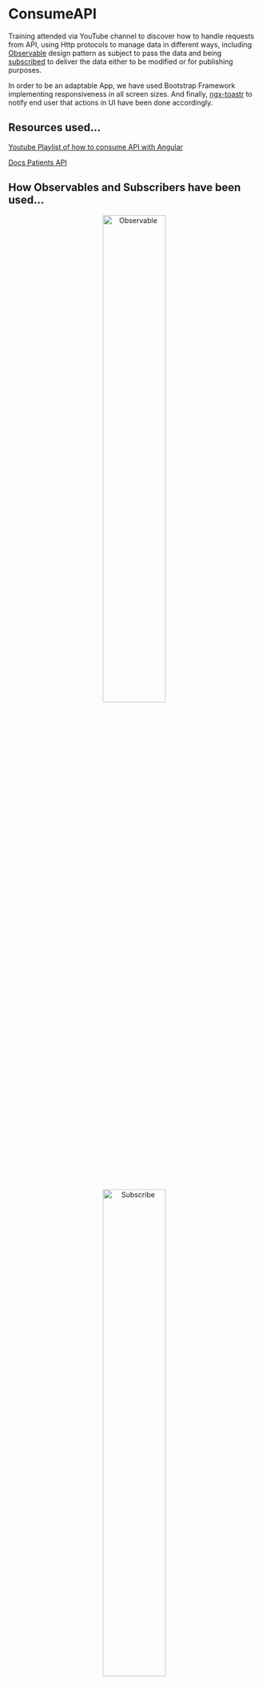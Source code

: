 # ConsumeAPI

Training attended via YouTube channel to discover how to handle requests from API, using Http protocols to manage data in different ways, including [Observable](https://angular.io/guide/observables) design pattern as subject to pass the data and being [subscribed](https://rxjs.dev/guide/subscription) to deliver the data either to be modified or for publishing purposes.

In order to be an adaptable App, we have used Bootstrap Framework implementing responsiveness in all screen sizes. And finally, [ngx-toastr](https://www.npmjs.com/package/ngx-toastr) to notify end user that actions in UI have been done accordingly. 

## Resources used... 

[Youtube Playlist of how to consume API with Angular](https://www.youtube.com/watch?v=ooAmdvpAE-o&list=PLIbWwxXce3VqQxabv3aT0nHnhHQH6F-qG)

[Docs Patients API](https://api.solodata.es/)

## How Observables and Subscribers have been used...

<div align="center">
    <img width="50%" alt="Observable" src="https://user-images.githubusercontent.com/43299285/141693393-c9e4b5cb-4190-4ca8-a9e5-6dfb44f66c74.PNG">
    <img width="50%" alt="Subscribe" src="https://user-images.githubusercontent.com/43299285/141693550-288125e3-5058-46eb-943f-ac12e684fc20.PNG">
</div>


## How to add Bootstrap...
* Type in terminal command `npm install jquery bootstrap --save`
* Go to node_modules/bootstrap/dist/js and node_modules/bootstrap/dist/css
* Right Click in bootstrap.min.js and bootstrap.min.css to Copy Relative Path
* Copy Path in Angular.json section scripts and styles
* Go to node_modules/jquery/dist/js
* Right Click in jquery.min.js to Copy Relative Path
* Copy Path in Angular.json section scripts (before bootstrap.min.js path)
* See images below for final position of Relatives Paths

![Screenshot 2021-10-31 at 10 31 26](https://user-images.githubusercontent.com/43299285/139576282-ba521717-3d75-4cfd-80ba-a16a44f30c1b.png)

* Then go to [BootSnipp](https://bootsnipp.com/) to use a Login Bootstrap Template in the project 
* Choose the right template for your login component
* Open HTML and add copy all code in login.component.html
* Open CSS and add copy all code in login.component.css
* Add command `ng serve -o` to see the login in the browser

## Interacting with API...

### Request...
`GET - https://api.solodata.es/pacientes?page=$pageNumber`
### Response...
```
{
    Correo: "sam@gmail.com"
    DNI: "75932"
    Nombre: "Samantha Medina Castill"
    PacienteId: "172"
    Telefono: "55583021", …
}
```
### Request...
`GET - https://api.solodata.es/pacientes?id=$idPatient`
### Response...
```
{
    Correo: "sam@gmail.com"
    DNI: "75932"
    Nombre: "Samantha Medina Castill"
    PacienteId: "172"
    Telefono: "55583021"
}
```
### Request...
`PUT - https://api.solodata.es/pacientes`
### Response...
```
{
    pacienteId: "172"
}
```
### Request...
`POST - https://api.solodata.es/pacientes`
### Response...
```
{
    pacienteId: "173"
}
```
### Request...
`DELETE - https://api.solodata.es/pacientes`
### Response...
```
{
    pacienteId: "173"
}
```
## App Structure...
<div align="center">
<img width="250" alt="app" src="https://user-images.githubusercontent.com/43299285/141678365-58c37055-bf48-4ebb-acfe-be942ef51a03.PNG">
</div>

## Installing...
* [NodeJS ^12.14.1](https://nodejs.org/en/)
* NPM (Node Package Manager) If download Node JS from official site is downloaded simultaneously.
* [Angular CLI](https://github.com/angular/angular-cli) ^12.2.9.

### Commands to check installation is accordingly to proceed with building new project
#### Add in Terminal or powershell
* node -v or node --version
* npm -v or npm --version
* ng --version or ng -v

## Dependencies...
* [Bootstrap Framework](https://getbootstrap.com/docs/3.4/getting-started/)
* [ngx-toastr](https://www.npmjs.com/package/ngx-toastr)
* [rxjs](https://rxjs.dev/)
* [@angular/router](https://angular.io/api/router)
* [@angular/common/http](https://angular.io/guide/http)
## Author
Jose MMorales

